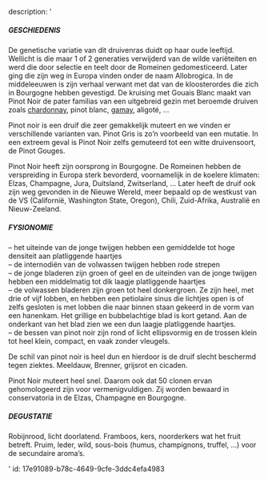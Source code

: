 description: '<h5>GESCHIEDENIS</h5><p>De genetische variatie van dit druivenras duidt op haar oude leeftijd. Wellicht is die maar 1 of 2 generaties verwijderd van de wilde variëteiten en werd die door selectie en teelt door de Romeinen gedomesticeerd. Later ging die zijn weg in Europa vinden onder de naam Allobrogica. In de middeleeuwen is zijn verhaal verwant met dat van de kloosterordes die zich in Bourgogne hebben gevestigd. De kruising met Gouais Blanc maakt van Pinot Noir de pater familias van een uitgebreid gezin met beroemde druiven zoals <a href="/nl/grape/chardonnay">chardonnay</a>, pinot blanc, <a href="/nl/?p=163">gamay</a>, aligoté, …</p><p>Pinot noir is een druif die zeer gemakkelijk muteert en we vinden er verschillende varianten van. Pinot Gris is zo’n voorbeeld van een mutatie. In een extreem geval is Pinot Noir zelfs gemuteerd tot een witte druivensoort, de Pinot Gouges.</p><p>Pinot Noir heeft zijn oorsprong in Bourgogne. De Romeinen hebben de verspreiding in Europa sterk bevorderd, voornamelijk in de koelere klimaten: Elzas, Champagne, Jura, Duitsland, Zwitserland, … Later heeft de druif ook zijn weg gevonden in de Nieuwe Wereld, meer bepaald op de westkust van de VS (Californië, Washington State, Oregon), Chili, Zuid-Afrika, Australië en Nieuw-Zeeland.</p><h5>FYSIONOMIE</h5><p>– het uiteinde van de jonge twijgen hebben een gemiddelde tot hoge densiteit aan platliggende haartjes<br>– de internodiën van de volwassen twijgen hebben rode strepen<br>– de jonge bladeren zijn groen of geel en de uiteinden van de jonge twijgen hebben een middelmatig tot dik laagje platliggende haartjes<br>– de volwassen bladeren zijn groen tot heel donkergroen. Ze zijn heel, met drie of vijf lobben, en hebben een petiolaire sinus die lichtjes open is of zelfs gesloten is met lobben die naar binnen staan gekeerd in de vorm van een hanenkam. Het grillige en bubbelachtige blad is kort getand. Aan de onderkant van het blad zien we een dun laagje platliggende haartjes.<br>– de bessen van pinot noir zijn rond of licht ellipsvormig en de trossen klein tot heel klein, compact, en vaak zonder vleugels.</p><p>De schil van pinot noir is heel dun en hierdoor is de druif slecht beschermd tegen ziektes. Meeldauw, Brenner, grijsrot en cicaden.</p><p>Pinot Noir muteert heel snel. Daarom ook dat 50 clonen ervan gehomologeerd zijn voor vermenigvuldigen. Zij worden bewaard in conservatoria in de Elzas, Champagne en Bourgogne.</p><h5>DEGUSTATIE</h5><p>Robijnrood, licht doorlatend. Framboos, kers, noorderkers wat het fruit betreft. Pruim, leder, wild, sous-bois (humus, champignons, truffel, …) voor de secundaire aroma’s.</p>'
id: 17e91089-b78c-4649-9cfe-3ddc4efa4983
